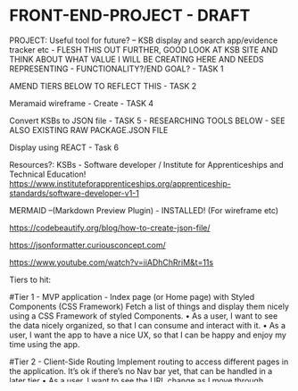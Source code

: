 # FRONT-END-PROJECT - DRAFT

PROJECT:
Useful tool for future? – KSB display and search app/evidence tracker etc - FLESH THIS OUT FURTHER, GOOD LOOK AT KSB SITE AND THINK ABOUT WHAT VALUE I WILL BE CREATING HERE AND NEEDS REPRESENTING - FUNCTIONALITY?/END GOAL? - TASK 1

AMEND TIERS BELOW TO REFLECT THIS - TASK 2

Meramaid wireframe - Create - TASK 4

Convert KSBs to JSON file - TASK 5 - RESEARCHING TOOLS BELOW - SEE ALSO EXISTING RAW PACKAGE.JSON FILE

Display using REACT - Task 6

Resources?:
KSBs - Software developer / Institute for Apprenticeships and Technical Education! https://www.instituteforapprenticeships.org/apprenticeship-standards/software-developer-v1-1

MERMAID –(Markdown Preview Plugin) - INSTALLED! (For wireframe etc)

https://codebeautify.org/blog/how-to-create-json-file/

https://jsonformatter.curiousconcept.com/

https://www.youtube.com/watch?v=iiADhChRriM&t=11s

Tiers to hit:

#Tier 1 - MVP application - Index page (or Home page) with Styled Components (CSS Framework)
Fetch a list of things and display them nicely using a CSS Framework of styled Components.
• As a user, I want to see the data nicely organized, so that I can consume and interact with it.
• As a user, I want the app to have a nice UX, so that I can be happy and enjoy my time using the app.

#Tier 2 - Client-Side Routing
Implement routing to access different pages in the application. It’s ok if there’s no Nav bar yet, that can be handled in a later tier
• As a user, I want to see the URL change as I move through different parts of the application, so that I can bookmark my favorite page and share it with friends.
• As a user, I want the app to be dynamic and interactive, so that I can enjoy my time using the app.
• As a user, I want the app to dynamically and quickly swap the content out on the page when I’m navigating to another section of the app, so that the page doesn’t refresh and it feels like a better and faster experience.

#Tier 3 - Dynamic Routes - Show Page
Add nested routes using query params e.g. /cats/:name and render a Show page (or, details page, etc.) about that specific queried thing. (i.e. /cats/fluffykins should show all the details about the cat named fluffykins).
• As a user, I want to view details about a single thing, so that I can learn more about it.
• As a user, I want the URL to change to include the thing I’m looking at, so that I can bookmark the page and share it with friends.

#Tier 4 - Global State & Search/Filter
Store some data globally in state (i.e. context) and share it between multiple components. i.e. user enters input in one component and the value from the input is used elsewhere to filter a list. This is purely a “behind-the-scenes” piece of functionality, and it’s difficult to write a user story for how this works, but here’s an example of how that could work.
• As a user entering a value in an input, I want the list of things to be filtered based on the value I entered.

#Tier 5 - Navigation (Nav Bar)
Since we should already have multiple routes and navigation functionality, let’s add an app-wide Nav bar to connect those routes.
• As a user, I want to see a convenient and user-friendly Nav bar, so that I can easily navigate my way around the app.

#Tier 6 - Unit Tests
Implement Jest & Testing-Library/React (or appropriate framework) unit tests for components.
Verify components are rendering as expected, dynamic components update accordingly, modifying props changes functionality, etc

#Tier 7 - Accessibility
Using the Lighthouse feature of Chrome-based browsers, verify your Accessibility is in the Green!

